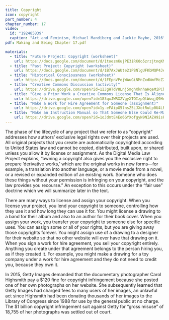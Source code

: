 ```yaml
---
title: Copyright
icon: copyright
part_number: 4
chapter_number: 17
video:
  id: "192485839"
  caption: "Art and Feminism, Michael Mandiberg and Jackie Maybe, 2016"
pdf: Making and Being Chapter 17.pdf

materials:
  - title: "Future Project: Copyright (worksheet)"
    url: https://docs.google.com/document/d/1toezmKujPE3iRK0o5zrzjtnqKMAcVDatiJIz7NHAWRs/edit
  - title: "Past Project: Copyright (worksheet)"
    url: https://docs.google.com/document/d/1B7AxJWUte21PBNlgUFKbMQP4JeY6nuBBoDejRzUl3LA/edit
  - title: "Historical Consciousness (worksheet)"
    url: https://docs.google.com/document/d/1FEpnVPejWAuGiNMnZxdNmfMcZ2KPSGcWuhRPzcLPM3Y/edit
  - title: "Creative Commons Discussion (activity)"
    url: https://drive.google.com/open?id=1IJgHTdV8Lnj5mghXknhaHqeMiPCb2VVh
  - title: "Give a Prior Work a Creative Commons License That Is Aligned with Your Intentions for the Project (assignment)"
    url: https://drive.google.com/open?id=183qxJWRXZVgyXTOIzpQlWwqjQ9HonqWd
  - title: "Make a Work for Hire Agreement for Someone (assignment)"
    url: https://drive.google.com/open?id=1y-eFAipG5lnsZ5LJXotRuLp0U4LRIN6Y
  - title: "Make an Instruction Manual so That Someone Else Could Re-Make Your Project without You (assignment)"
    url: https://drive.google.com/open?id=1oJdmtE4Eo6GYXofgyN9NIAZH9isRVouG
---
```


The phase of the lifecycle of any project that we refer to as “copyright” addresses how authors’ exclusive legal rights over their projects are used. All original projects that you create are automatically copyrighted according to United States law and cannot be copied, distributed, built upon, or shared unless you allow it by license or assignment. As the Digital Media Law Project explains, “owning a copyright also gives you the exclusive right to prepare ‘derivative works,’ which are the original works in new forms—for example, a translation into another language, or a movie made from a novel, or a revised or expanded edition of an existing work. Someone who does these things without your permission is infringing on your copyright, and the law provides you recourse.” An exception to this occurs under the “fair use” doctrine which we will summarize later in the text. 

There are many ways to license and assign your copyright. When you license your project, you lend your copyright to someone, controlling how they use it and how long they can use it for. You might license a drawing to a band for their album and also to an author for their book cover. When you assign your work, you transfer your copyright to someone else for specific uses. You can assign some or all of your rights, but you are giving away those copyrights forever. You might assign use of a drawing to a designer for their website so that no other website will ever have that drawing on it. When you sign a work for hire agreement, you sell your copyright entirely. Anything you create under that agreement belongs to the person hiring you, as if they created it. For example, you might make a drawing for a toy company under a work for hire agreement and they do not need to credit you, because they own it. 

In 2015, Getty Images demanded that the documentary photographer Carol Highsmith pay a $120 fine for copyright infringement because she posted one of her own photographs on her website. She subsequently learned that Getty Images had charged fees to many users of her images, an unlawful act since Highsmith had been donating thousands of her images to the Library of Congress since 1988 for use by the general public at no charge. The $1 billion copyright infringement suit against Getty for “gross misuse” of 18,755 of her photographs was settled out of court. 